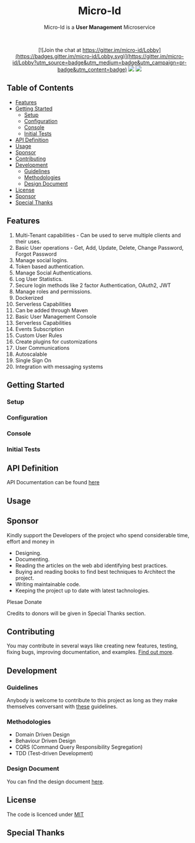 <h1 align="center">Micro-Id</h1> 

<p align="center">
  Micro-Id is a <strong>User Management</strong> Microservice
</p>
<br />
<div align="center">
  
[![Join the chat at https://gitter.im/micro-id/Lobby](https://badges.gitter.im/micro-id/Lobby.svg)](https://gitter.im/micro-id/Lobby?utm_source=badge&utm_medium=badge&utm_campaign=pr-badge&utm_content=badge)  <a href="https://codefinity.gitbooks.io/micro-id"><img src="https://img.shields.io/badge/GitBook-Enabled-yellow.svg"></a>  <a href="https://opensource.org/licenses/MIT"><img src="https://img.shields.io/badge/license-MIT-blue.svg"></a>

</div>


## Table of Contents

  * [Features](#features)
  * [Getting Started](#getting-started)
      * [Setup](#setup)
      * [Configuration](#configuration)
      * [Console](#console)
      * [Initial Tests](#initial-tests)
  * [API Definition](#api-definition)
  * [Usage](#usage)
  * [Sponsor](#sponsor)
  * [Contributing](#contributing)
  * [Development](#development)
    * [Guidelines](#guidelines)
    * [Methodologies](#methodologies)
    * [Design Document](#design-document)
  * [License](#license)
  * [Sponsor](#sponsor)  
  * [Special Thanks](#special-thanks)



## Features

1. Multi-Tenant capabilities - Can be used to serve multiple clients and their uses.
2. Basic User operations - Get, Add, Update, Delete, Change Password, Forgot Password
3. Manage social logins.
4. Token based authentication.
5. Manage Social Authentications.
6. Log User Statistics.
7. Secure login methods like 2 factor Authentication, OAuth2, JWT
8. Manage roles and permissions.
9. Dockerized
10. Serverless Capabilities
11. Can be added through Maven
12. Basic User Management Console
13. Serverless Capabilities
14. Events Subscription
15. Custom User Rules
16. Create plugins for customizations
17. User Communications
18. Autoscalable
19. Single Sign On
20. Integration with messaging systems

## Getting Started

### Setup

### Configuration

### Console

### Initial Tests

## API Definition

API Documentation can be found [here](https://codefinity.gitbooks.io/micro-id-api/content/)

## Usage

## Sponsor

Kindly support the Developers of the project who spend considerable time, effort and money in

  * Designing.
  * Documenting.
  * Reading the articles on the web abd identifying best practices.
  * Buying and reading books to find best techniques to Architect the project.
  * Writing maintainable code.
  * Keeping the project up to date with latest tachnologies.

Plesae Donate

Credits to donors will be given in Special Thanks section.

## Contributing
You may contribute in several ways like creating new features, testing, fixing bugs, improving documentation, and examples. [Find out more](https://github.com/codefinity/micro-id/wiki/Contributing).

## Development

### Guidelines

Anybody is welcome to contribute to this project as long as they make themselves conversant with [these](https://github.com/codefinity/micro-id/wiki/Guidelines) guidelines.

### Methodologies
  * Domain Driven Design
  * Behaviour Driven Design
  * CQRS (Command Query Responsibility Segregation)
  * TDD (Test-driven Development)
  
### Design Document

You can find the design document <a href="https://docs.google.com/document/d/1wvP54ux3oxZCB2isZbwMjo3kQ1b-efL1p2AYQ4UU0l4/edit?usp=sharing" target="_blank">here</a>.


## License

The code is licenced under [MIT](LICENSE)

## Special Thanks

